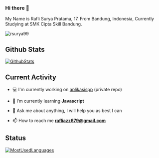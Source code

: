 ### Hi there 👋

My Name is Rafli Surya Pratama, 17. From Bandung, Indonesia, Currently Studying at SMK Cipta Skill Bandung.

<p align="left"> <img src="https://komarev.com/ghpvc/?username=rsurya99" alt="rsurya99" /> </p>

## Github Stats

[![GithubStats](https://github-readme-stats.vercel.app/api?username=rsurya99&show_icons=true&theme=radical)](https://github.com/rsurya99)

## Current Activity

- 💻 I'm currently working on [aplikasispp](https://github.com/RSurya99/aplikasi-spp) (private repo)

- 🌱 I’m currently learning **Javascript**

- 💬 Ask me about anything, I will help you as best I can

- 📫 How to reach me **rafliazz679@gmail.com**

## Status

[![MostUsedLanguages](https://github-readme-stats.vercel.app/api/top-langs/?username=rsurya99&layout=compact&hide=html&theme=radical)](https://github.com/rsurya99) 

<!-- 
[![rsurya99's wakatime stats](https://github-readme-stats.vercel.app/api/wakatime?username=rsurya99)](https://wakatime.com/@rsurya99)
 -->
